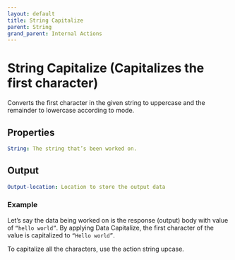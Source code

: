 ```yaml
---
layout: default
title: String Capitalize
parent: String
grand_parent: Internal Actions
---
```

# String Capitalize (Capitalizes the first character)
Converts the first character in the given string to uppercase and the remainder to lowercase according to mode.

## Properties
```yaml
String: The string that’s been worked on.
```

## Output
```yaml
Output-location: Location to store the output data
```

### Example
Let’s say the data being worked on is the response (output) body with value of `“hello world”`.  By applying Data Capitalize, the first character of the value is capitalized to `“Hello world”`.

To capitalize all the characters, use the action string upcase.
